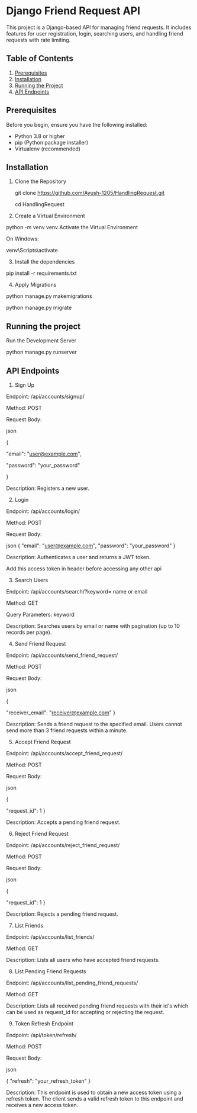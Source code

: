 # Django Friend Request API

This project is a Django-based API for managing friend requests. It includes features for user registration, login, searching users, and handling friend requests with rate limiting.

## Table of Contents
1. [Prerequisites](#prerequisites)
2. [Installation](#installation)
3. [Running the Project](#running-the-project)
4. [API Endpoints](#api-endpoints)


## Prerequisites

Before you begin, ensure you have the following installed:
- Python 3.8 or higher
- pip (Python package installer)
- Virtualenv (recommended)

## Installation

1. Clone the Repository

   git clone https://github.com/Ayush-1205/HandlingRequest.git
   
   cd HandlingRequest
   
3. Create a Virtual Environment

python -m venv venv
Activate the Virtual Environment

On Windows:

venv\Scripts\activate

3. Install the dependencies

pip install -r requirements.txt

4. Apply Migrations

python manage.py makemigrations

python manage.py migrate

## Running the project
Run the Development Server

python manage.py runserver

## API Endpoints
1. Sign Up

Endpoint: /api/accounts/signup/

Method: POST

Request Body:

json

{

  "email": "user@example.com",
  
  "password": "your_password"
  
}

Description: Registers a new user.

2. Login

Endpoint: /api/accounts/login/

Method: POST

Request Body:

json
{
  "email": "user@example.com",
  "password": "your_password"
}

Description: Authenticates a user and returns a JWT token.

Add this access token in header before accessing any other api

3. Search Users

Endpoint: /api/accounts/search/?keyword= name or email

Method: GET

Query Parameters: keyword

Description: Searches users by email or name with pagination (up to 10 records per page).

4. Send Friend Request

Endpoint: /api/accounts/send_friend_request/

Method: POST

Request Body:

json

{

  "receiver_email": "receiver@example.com"
}


Description: Sends a friend request to the specified email. Users cannot send more than 3 friend requests within a minute.

5. Accept Friend Request

Endpoint: /api/accounts/accept_friend_request/

Method: POST

Request Body:

json

{

  "request_id": 1
}


Description: Accepts a pending friend request.

6. Reject Friend Request

Endpoint: /api/accounts/reject_friend_request/

Method: POST

Request Body:

json

{

  "request_id": 1
}


Description: Rejects a pending friend request.

7. List Friends

Endpoint: /api/accounts/list_friends/

Method: GET

Description: Lists all users who have accepted friend requests.



8. List Pending Friend Requests

Endpoint: /api/accounts/list_pending_friend_requests/

Method: GET

Description: Lists all received pending friend requests with their id's which can be used as request_id for accepting or rejecting the request.

9. Token Refresh Endpoint

Endpoint: /api/token/refresh/

Method: POST

Request Body:

json

{
  "refresh": "your_refresh_token"
}

Description: This endpoint is used to obtain a new access token using a refresh token. The client sends a valid refresh token to this endpoint and receives a new access token.





